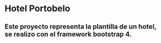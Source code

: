 # Hotel Portobelo

## Este proyecto representa la plantilla de un hotel, se realizo con el framework bootstrap 4.